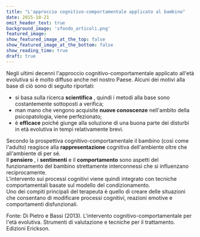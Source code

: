 ```yaml
---
title: "L'approccio cognitivo-comportamentale applicato al bambino"
date: 2015-10-21
omit_header_text: true
background_image: 'sfondo_articoli.png'
featured_image: 
show_featured_image_at_the_top: false
show_featured_image_at_the_bottom: false
show_reading_time: true
draft: true
---
```


Negli ultimi decenni l'approccio cognitivo-comportamentale applicato all'età
evolutiva si è molto diffuso anche nel nostro Paese. Alcuni dei motivi alla
base di ciò sono di seguito riportati:

  * si basa sulla ricerca **scientifica** , quindi i metodi alla base sono costantemente sottoposti a verifica;
  * man mano che vengono acquisite **nuove conoscenze** nell'ambito della psicopatologia, viene perfezionato;
  * è **efficace** poiché giunge alla soluzione di una buona parte dei disturbi in età evolutiva in tempi relativamente brevi.

Secondo la prospettiva cognitivo-comportamentale il bambino (così come
l'adulto) reagisce alla **rappresentazione** cognitiva dell'ambiente oltre che
all'ambiente di per sé.  
Il **pensiero** , i **sentimenti** e il **comportamento** sono aspetti del
funzionamento del bambino strettamente interconnessi che si influenzano
reciprocamente.  
L'intervento sui processi cognitivi viene quindi integrato con tecniche
comportamentali basate sul modello del condizionamento.  
Uno dei compiti principali del terapeuta è quello di creare delle situazioni
che consentano di modificare processi cognitivi, reazioni emotive e
comportamenti disfunzionali.  
  
Fonte: Di Pietro e Bassi (2013). L'intervento cognitivo-comportamentale per
l'età evolutiva.  Strumenti di valutazione e tecniche per il trattamento.
Edizioni Erickson.

